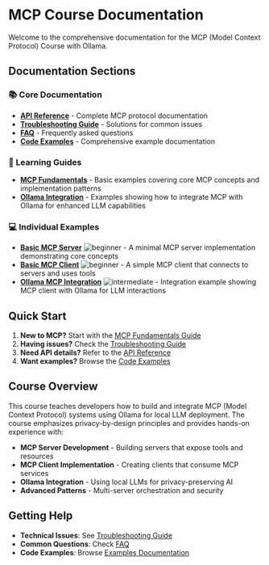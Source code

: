 # MCP Course Documentation

Welcome to the comprehensive documentation for the MCP (Model Context Protocol) Course with Ollama.

## Documentation Sections

### 📚 Core Documentation

- **[API Reference](api_reference.md)** - Complete MCP protocol documentation
- **[Troubleshooting Guide](troubleshooting.md)** - Solutions for common issues
- **[FAQ](faq.md)** - Frequently asked questions
- **[Code Examples](examples.md)** - Comprehensive example documentation

### 🎯 Learning Guides

- **[MCP Fundamentals](guides/mcp-basics-guide.md)** - Basic examples covering core MCP concepts and implementation patterns
- **[Ollama Integration](guides/ollama-integration-guide.md)** - Examples showing how to integrate MCP with Ollama for enhanced LLM capabilities


### 💻 Individual Examples

- **[Basic MCP Server](examples/basic-mcp-server.md)** ![beginner](https://img.shields.io/badge/difficulty-beginner-blue) - A minimal MCP server implementation demonstrating core concepts
- **[Basic MCP Client](examples/basic-mcp-client.md)** ![beginner](https://img.shields.io/badge/difficulty-beginner-blue) - A simple MCP client that connects to servers and uses tools
- **[Ollama MCP Integration](examples/ollama-integration.md)** ![intermediate](https://img.shields.io/badge/difficulty-intermediate-blue) - Integration example showing MCP client with Ollama for LLM interactions


## Quick Start

1. **New to MCP?** Start with the [MCP Fundamentals Guide](guides/mcp-basics-guide.md)
2. **Having issues?** Check the [Troubleshooting Guide](troubleshooting.md)
3. **Need API details?** Refer to the [API Reference](api_reference.md)
4. **Want examples?** Browse the [Code Examples](examples.md)

## Course Overview

This course teaches developers how to build and integrate MCP (Model Context Protocol) systems using Ollama for local LLM deployment. The course emphasizes privacy-by-design principles and provides hands-on experience with:

- **MCP Server Development** - Building servers that expose tools and resources
- **MCP Client Implementation** - Creating clients that consume MCP services  
- **Ollama Integration** - Using local LLMs for privacy-preserving AI
- **Advanced Patterns** - Multi-server orchestration and security

## Getting Help

- **Technical Issues**: See [Troubleshooting Guide](troubleshooting.md)
- **Common Questions**: Check [FAQ](faq.md)
- **Code Examples**: Browse [Examples Documentation](examples.md)

